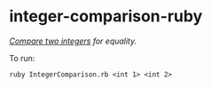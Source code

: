 # integer-comparison-ruby

*[Compare two integers](http://rosettacode.org/wiki/Integer_comparison) for equality.*

To run:
```
ruby IntegerComparison.rb <int 1> <int 2>
```
